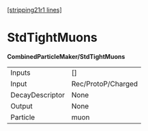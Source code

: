 [[stripping21r1 lines]](./stripping21r1-index)

# StdTightMuons

**CombinedParticleMaker/StdTightMuons**

|                 |                    |
|-----------------|--------------------|
| Inputs          | []               |
| Input           | Rec/ProtoP/Charged |
| DecayDescriptor | None               |
| Output          | None               |
| Particle        | muon               |
